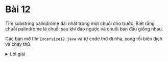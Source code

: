# Bài 12
Tìm substring palindrome dài nhất trong một chuỗi cho trước. Biết rằng chuỗi palindrome là chuỗi sau khi đảo ngược và chuỗi ban đầu giống nhau.


Các bạn mở file `Excersize12.java` và tự code thử đi nha, xong rồi biên dịch và chạy thử

<details>
    <summary>Lời giải</summary>
    ```

        public class Excersize12 {
            static int max (int x, int y) { return (x > y)? x : y; }

            static int lps(String seq) {
                int n = seq.length();
                int i, j, cl;
                int L[][] = new int[n][n];

                for (i = 0; i < n; i++)
                    L[i][i] = 1;

                for (cl=2; cl<=n; cl++)
                {
                    for (i=0; i<n-cl+1; i++)
                    {
                        j = i+cl-1;
                        if (seq.charAt(i) == seq.charAt(j) && cl == 2)
                            L[i][j] = 2;
                        else if (seq.charAt(i) == seq.charAt(j))
                            L[i][j] = L[i+1][j-1] + 2;
                        else
                            L[i][j] = max(L[i][j-1], L[i+1][j]);
                    }
                }

                return L[0][n-1];
            }


            public static void main(String[] args) {
                String seq = "GEEKSFORGEEKS";
                int n = seq.length();
                System.out.println("The lnegth of the lps is "+ lps(seq));

            }

        }

    ```
</details>